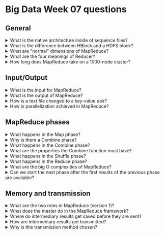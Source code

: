 # Big Data Week 07 questions
## General
<details><summary>What is the native architecture inside of sequence files? </summary>

- Key-value pairs	

</details>
<details><summary>What is the difference between HBlock and a HDFS block? </summary>

- They are different levels, HBlocks are on the file level, HDFS blocks are on the (quasi-)physical level.
- HBlock is extended, so every key-value is in the same HBlock. A HDFS block has a fixed size and key-values will be cut if it has to be done. 	

</details>
<details><summary>What are "normal" dimensions of MapReduce? </summary>

- Several TBs of data
- Thousands of nodes, which can read in parallel.	

</details>
<details><summary>What are the four meanings of Reducer? </summary>

- Reduce function
- Reduce task (when a reduce function gets applied to data)
- Reduce slot(when a machine does a reduce job)
- Machine that has a reduce slot. 	

</details>	
<details><summary>How long does MapReduce take on a 1000-node cluster? </summary>

- A few hours, maybe even a day. 	

</details>

## Input/Output
<details><summary>What is the input for MapReduce? </summary>

- Key-values (*Splits*) of one or many HFiles or from databases, which are stored in different blocks on different machines.
- Often, one split is one HBlock.

</details>
<details><summary>What is the output of MapReduce? </summary>

- Parallel files of Key-values in the same directory/database.	

</details>
<details><summary>How is a text file changed to a key-value pair? </summary>

- The key is the offset (character) of each Nth new line and the strings of those lines is the value.

</details>
<details><summary>How is parallelization achieved in MapReduce? </summary>

- Each HDFS block can be computed for himself in the mapping phase.

</details>

## MapReduce phases
<details><summary>What happens in the Map phase? </summary>

- Filter the necessary fields from the input Key-values into a new, intermediate Key-value relationship. (E.g. From lines of text to words and their counts)	

</details>
<details><summary>Why is there a Combine phase? </summary>

- Combine is an optional phase, that can be added to make sure less data has to be transmitted.	

</details>
<details><summary>What happens in the Combine phase? </summary>

- The mapper can already combine(reduce) the results for the first time, before sending each key-value pair to the reducers in the shuffle phase.	

</details>
<details><summary>What are the properties the Combine function must have? </summary>

- The function key-value input/output are be the same as in the reduce phase and the function is associative and commutative.	

</details> 
<details><summary>What happens in the Shuffle phase? </summary>

- The intermediate Key-values get sorted and then partitioned nicely for the next phase. (E.g. all counts of the same word go to the same reducer)	

</details>	
<details><summary>What happens in the Reduce phase? </summary>

- The function that we want to use will be applied to the sorted intermediate values. (E.g. add up all counts of the same word.) 	

</details>
<details><summary>What are the big O complexities of MapReduce? </summary>

- The first immediate results only depend on one shard (Map). O(1)
- The second immediate results depend on many other first immediate results (Shuffle). O(n^2)
	- As in the worst case n immediate results have to be generated and sent to n reducers.
- The final results only depend on one of the second immediate results (Reduce). O(1) 	

</details>	
<details><summary>Can we start the next phase after the first results of the previous phase are available? </summary>

- Hardly, as the next phase depends on the previous phase.

</details>	


## Memory and transmission
<details><summary>What are the two roles in MapReduce (version 1)? </summary>

- JobTracker (master)
- TaskTracker (servant) 	

</details>
<details><summary>What does the master do in the MapReduce framework? </summary>

- Keep track of the status of each of the *M* map and *R* reduce tasks (idle, in-progress, completed)
- The ID of the worker for the non-idle tasks.
- Store the location and size of the intermediate values (partially) completed by the map tasks.
- Transmit those locations to in-progress reduce tasks.
- Ping each worker to see if he has not failed.
- Balance jobs and re-assign failed(including jobs which have completed, but the data  was not already fetched by the following consumer) jobs.

</details>	
<details><summary>Where do intermediary results get saved before they are sent? </summary>

- They are kept in memory for as long as possible, if the memory is full, they will get spilled to memory in a L-Tree as a HFile in HBase.	

</details>
<details><summary>How are intermediary results get transmitted? </summary>

- Mappers open an http-server, which then get queried by reducers. 	

</details>	
<details><summary>Why is this transmission method chosen? </summary>

- Like this reducers can control their load and are not swamped by incoming data. 	

</details>	